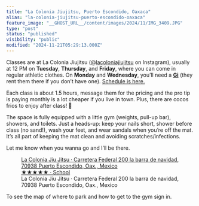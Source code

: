 ```yaml
---
title: "La Colonia Jiujitsu, Puerto Escondido, Oaxaca"
alias: "la-colonia-jiujitsu-puerto-escondido-oaxaca"
feature_image: "__GHOST_URL__/content/images/2024/11/IMG_3409.JPG"
type: "post"
status: "published"
visibility: "public"
modified: "2024-11-21T05:29:13.000Z"
---
```


<p>Classes are at La Colonia Jiujitsu (@<a href="https://www.instagram.com/lacoloniajiujitsu" rel="noreferrer">lacoloniajiujitsu</a> on Instagram), usually at 12 PM on <strong>Tuesday</strong>, <strong>Thursday</strong>, and <strong>Friday</strong>, where you can come in regular athletic clothes. On <strong>Monday</strong> and <strong>Wednesday</strong>, you’ll need a <a href="https://en.wikipedia.org/wiki/Brazilian_jiu-jitsu_gi" rel="noreferrer"><strong>Gi</strong></a> (they rent them there if you don’t have one). <a href="https://www.instagram.com/p/DCjs2UaxHBh/?hl=en&amp;img_index=2" rel="noreferrer">Schedule is here.</a></p><p>Each class is about 1.5 hours, message them for the pricing and the pro tip is paying monthly is a lot cheaper if you live in town. Plus, there are cocos frios to enjoy after class! 🍹</p><p>The space is fully equipped with a little gym (weights, pull-up bar), showers, and toilets. Just a heads-up: keep your nails short, shower before class (no sand!), wash your feet, and wear sandals when you’re off the mat. It’s all part of keeping the mat clean and avoiding scratches/infections.</p><p>Let me know when you wanna go and I’ll be there.</p>
<figure class="kg-card kg-bookmark-card"><a class="kg-bookmark-container" href="https://maps.app.goo.gl/rz9NkeNTu6TVjTfX8"><div class="kg-bookmark-content"><div class="kg-bookmark-title">La Colonia Jiu Jitsu · Carretera Federal 200 la barra de navidad, 70938 Puerto Escondido, Oax., Mexico</div><div class="kg-bookmark-description">★★★★★ · School</div><div class="kg-bookmark-metadata">
<a class="kg-bookmark-icon" src="__GHOST_URL__/content/images/icon/maps15_bnuw3a_32dp.ico" alt=""><span class="kg-bookmark-author">La Colonia Jiu Jitsu · Carretera Federal 200 la barra de navidad, 70938 Puerto Escondido, Oax., Mexico</span></div></div><div class="kg-bookmark-thumbnail">
<a src="__GHOST_URL__/content/images/thumbnail/AF1QipMY_M0RzqUkBFOQsJCJTvcDg_Y57AH0yXYJnq0S-w900-h900-p-k-no" alt="" onerror="this.style.display = 'none'"></div></a>
</figure><p>To see the map of where to park and how to get to the gym sign in.</p><!--members-only-->
<figure class="kg-card kg-image-card">
<a src="__GHOST_URL__/content/images/2024/11/IMG_4212.jpg" class="kg-image" alt="" loading="lazy" width="1925" height="1313" srcset="__GHOST_URL__/content/images/size/w600/2024/11/IMG_4212.jpg 600w, __GHOST_URL__/content/images/size/w1000/2024/11/IMG_4212.jpg 1000w, __GHOST_URL__/content/images/size/w1600/2024/11/IMG_4212.jpg 1600w, __GHOST_URL__/content/images/2024/11/IMG_4212.jpg 1925w" sizes="(min-width: 720px) 720px">
</figure>
